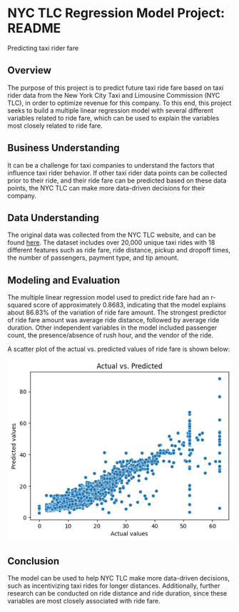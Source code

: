 # NYC TLC Regression Model Project: README

Predicting taxi rider fare

## Overview

The purpose of this project is to predict future taxi ride fare based on taxi rider data from the New York City Taxi and Limousine Commission (NYC TLC), in order to optimize revenue for this company. To this end, this project seeks to build a multiple linear regression model with several different variables related to ride fare, which can be used to explain the variables most closely related to ride fare.

## Business Understanding

It can be a challenge for taxi companies to understand the factors that influence taxi rider behavior. If other taxi rider data points can be collected prior to their ride, and their ride fare can be predicted based on these data points, the NYC TLC can make more data-driven decisions for their company.

## Data Understanding

The original data was collected from the NYC TLC website, and can be found [here](https://www.nyc.gov/site/tlc/about/tlc-trip-record-data.page). The dataset includes over 20,000 unique taxi rides with 18 different features such as ride fare, ride distance, pickup and dropoff times, the number of passengers, payment type, and tip amount.

## Modeling and Evaluation

The multiple linear regression model used to predict ride fare had an r-squared score of approximately 0.8683, indicating that the model explains about 86.83% of the variation of ride fare amount. The strongest predictor of ride fare amount was average ride distance, followed by average ride duration. Other independent variables in the model included passenger count, the presence/absence of rush hour, and the vendor of the ride.

A scatter plot of the actual vs. predicted values of ride fare is shown below:

![alt text](scatter.png)

## Conclusion

The model can be used to help NYC TLC make more data-driven decisions, such as incentivizing taxi rides for longer distances. Additionally, further research can be conducted on ride distance and ride duration, since these variables are most closely associated with ride fare.